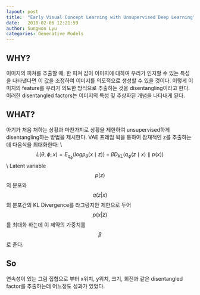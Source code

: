 ```yaml
---
layout: post
title:  "Early Visual Concept Learning with Unsupervised Deep Learning"
date:   2018-02-06 12:21:59
author: Sungwon Lyu
categories: Generative Models
---
```

## WHY? 
이미지의 피쳐를 추출할 때, 한 피쳐 값이 이미지에 대하여 우리가 인지할 수 있는 특성을 나타낸다면 이 값을 조정하여 이미지를 의도적으로 생성할 수 있을 것이다. 이렇게 이미지의 feature를 우리가 의도한 방식으로 추출하는 것을 disentangling이라고 한다. 이러한 disentangled factors는 이미지의 특성 및 추상화된 개념을 나타내게 된다. 

## WHAT?
아기가 처음 처하는 상황과 마찬가지로 상황을 제한하여 unsupervised하게 disentangling하는 방법을 제시한다. VAE 프레임 웍을 통하여 잠재적인 z를 추출하는데 다음식을 최대화한다: \\
$$L(\theta, \phi ; x) = E_{q_{\phi}}(log p_{\theta}(x \mid z)) - \beta D_{KL}(q_{\phi}(z\mid x)\parallel p(x))$$\\
Latent variable $$p(z)$$의 분포와 $$q(z|x)$$의 분포간의 KL Divergence를 라그랑지안 제한으로 두어 $$p(x|z)$$를 최대화 하는데 이 제약의 가중치를 $$\beta$$로 준다. 

## So
연속성이 있는 그림 집합으로 부터 x위치, y위치, 크기, 회전과 같은 disentangled factor를 추출하는데 어느정도 성과가 있었다. 